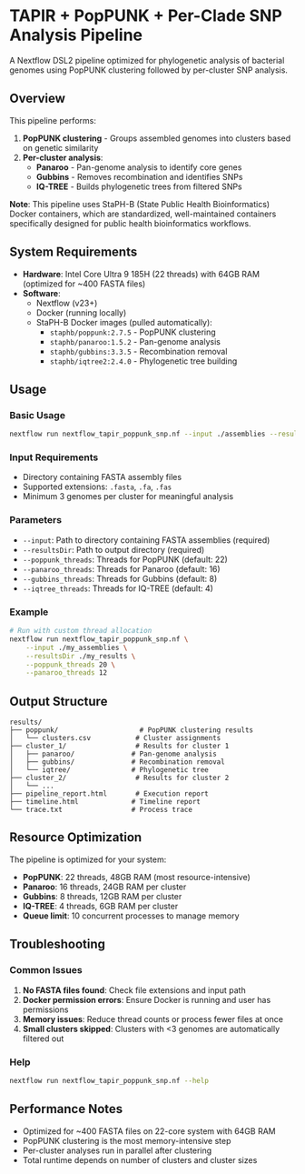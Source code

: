 # TAPIR + PopPUNK + Per-Clade SNP Analysis Pipeline

A Nextflow DSL2 pipeline optimized for phylogenetic analysis of bacterial genomes using PopPUNK clustering followed by per-cluster SNP analysis.

## Overview

This pipeline performs:
1. **PopPUNK clustering** - Groups assembled genomes into clusters based on genetic similarity
2. **Per-cluster analysis**:
   - **Panaroo** - Pan-genome analysis to identify core genes
   - **Gubbins** - Removes recombination and identifies SNPs
   - **IQ-TREE** - Builds phylogenetic trees from filtered SNPs

**Note**: This pipeline uses StaPH-B (State Public Health Bioinformatics) Docker containers, which are standardized, well-maintained containers specifically designed for public health bioinformatics workflows.

## System Requirements

- **Hardware**: Intel Core Ultra 9 185H (22 threads) with 64GB RAM (optimized for ~400 FASTA files)
- **Software**: 
  - Nextflow (v23+)
  - Docker (running locally)
  - StaPH-B Docker images (pulled automatically):
    - `staphb/poppunk:2.7.5` - PopPUNK clustering
    - `staphb/panaroo:1.5.2` - Pan-genome analysis
    - `staphb/gubbins:3.3.5` - Recombination removal
    - `staphb/iqtree2:2.4.0` - Phylogenetic tree building

## Usage

### Basic Usage
```bash
nextflow run nextflow_tapir_poppunk_snp.nf --input ./assemblies --resultsDir ./results
```

### Input Requirements
- Directory containing FASTA assembly files
- Supported extensions: `.fasta`, `.fa`, `.fas`
- Minimum 3 genomes per cluster for meaningful analysis

### Parameters
- `--input`: Path to directory containing FASTA assemblies (required)
- `--resultsDir`: Path to output directory (required)
- `--poppunk_threads`: Threads for PopPUNK (default: 22)
- `--panaroo_threads`: Threads for Panaroo (default: 16) 
- `--gubbins_threads`: Threads for Gubbins (default: 8)
- `--iqtree_threads`: Threads for IQ-TREE (default: 4)

### Example
```bash
# Run with custom thread allocation
nextflow run nextflow_tapir_poppunk_snp.nf \
    --input ./my_assemblies \
    --resultsDir ./my_results \
    --poppunk_threads 20 \
    --panaroo_threads 12
```

## Output Structure
```
results/
├── poppunk/                    # PopPUNK clustering results
│   └── clusters.csv           # Cluster assignments
├── cluster_1/                 # Results for cluster 1
│   ├── panaroo/              # Pan-genome analysis
│   ├── gubbins/              # Recombination removal
│   └── iqtree/               # Phylogenetic tree
├── cluster_2/                 # Results for cluster 2
│   └── ...
├── pipeline_report.html       # Execution report
├── timeline.html             # Timeline report
└── trace.txt                 # Process trace
```

## Resource Optimization

The pipeline is optimized for your system:
- **PopPUNK**: 22 threads, 48GB RAM (most resource-intensive)
- **Panaroo**: 16 threads, 24GB RAM per cluster
- **Gubbins**: 8 threads, 12GB RAM per cluster  
- **IQ-TREE**: 4 threads, 6GB RAM per cluster
- **Queue limit**: 10 concurrent processes to manage memory

## Troubleshooting

### Common Issues
1. **No FASTA files found**: Check file extensions and input path
2. **Docker permission errors**: Ensure Docker is running and user has permissions
3. **Memory issues**: Reduce thread counts or process fewer files at once
4. **Small clusters skipped**: Clusters with <3 genomes are automatically filtered out

### Help
```bash
nextflow run nextflow_tapir_poppunk_snp.nf --help
```

## Performance Notes

- Optimized for ~400 FASTA files on 22-core system with 64GB RAM
- PopPUNK clustering is the most memory-intensive step
- Per-cluster analyses run in parallel after clustering
- Total runtime depends on number of clusters and cluster sizes